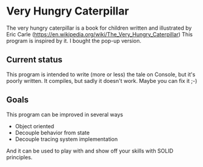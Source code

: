 # Very Hungry Caterpillar

The very hungry caterpillar is a book for children written and illustrated by Eric Carle (https://en.wikipedia.org/wiki/The_Very_Hungry_Caterpillar)
This program is inspired by it. I bought the pop-up version.

## Current status

This program is intended to write (more or less) the tale on Console, but it's poorly written. It compiles, but sadly it doesn't work. Maybe you can fix it ;-)

## Goals

This program can be improved in several ways

- Object oriented
- Decouple behavior from state
- Decouple tracing system implementation

And it can be used to play with and show off your skills with SOLID principles. 
